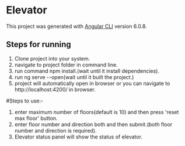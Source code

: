 # Elevator

This project was generated with [Angular CLI](https://github.com/angular/angular-cli) version 6.0.8.

## Steps for running
1. Clone project into your system.
2. navigate to project folder in command line.
3. run command npm install.(wait until it install dependencies).
4. run ng serve --open(wait until it built the project.)
5. project will automatically open in browser or you can navigate to http://localhost:4200/ in browser.

#Steps to use:-
1. enter maximum number of floors(default is 10) and then press 'reset max floor' button.
2. enter floor number and direction both and then submit.(both floor number and direction is required).
3. Elevator status panel will show the status of elevator.
